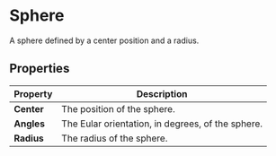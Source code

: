 # Sphere

A sphere defined by a center position and a radius.

## Properties

| **Property** | **Description**                                   |
| ------------ | ------------------------------------------------- |
| **Center**   | The position of the sphere.                       |
| **Angles**   | The Eular orientation, in degrees, of the sphere. |
| **Radius**   | The radius of the sphere.                         |
